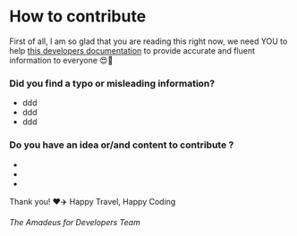# How to contribute

First of all, I am so glad that you are reading this right now, we need YOU to help [this developers documentation](https://amadeus4dev.github.io/developer-guides/) to provide accurate and fluent information to everyone :heart_eyes::tada:

### Did you find a typo or misleading information? 
- ddd
- ddd
- ddd


### Do you have an idea or/and content to contribute ? 
- 
- 
- 



Thank you! :heart::airplane: Happy Travel, Happy Coding

_The Amadeus for Developers Team_


